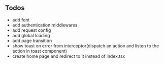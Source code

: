 ## Todos
- add font
- add authentication middlewares
- add request config
- add global loading
- add page transition
- show toast on error from interceptor(dispatch an action and listen to the action in toast component)
- create home page and redirect to it instead of index.tsx
